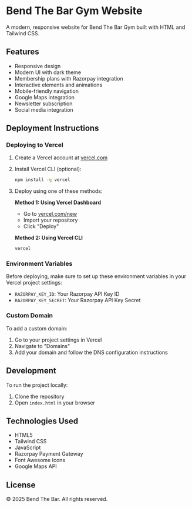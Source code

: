 # Bend The Bar Gym Website

A modern, responsive website for Bend The Bar Gym built with HTML and Tailwind CSS.

## Features

- Responsive design
- Modern UI with dark theme
- Membership plans with Razorpay integration
- Interactive elements and animations
- Mobile-friendly navigation
- Google Maps integration
- Newsletter subscription
- Social media integration

## Deployment Instructions

### Deploying to Vercel

1. Create a Vercel account at [vercel.com](https://vercel.com)
2. Install Vercel CLI (optional):
   ```bash
   npm install -g vercel
   ```
3. Deploy using one of these methods:

   **Method 1: Using Vercel Dashboard**
   - Go to [vercel.com/new](https://vercel.com/new)
   - Import your repository
   - Click "Deploy"

   **Method 2: Using Vercel CLI**
   ```bash
   vercel
   ```

### Environment Variables

Before deploying, make sure to set up these environment variables in your Vercel project settings:

- `RAZORPAY_KEY_ID`: Your Razorpay API Key ID
- `RAZORPAY_KEY_SECRET`: Your Razorpay API Key Secret

### Custom Domain

To add a custom domain:

1. Go to your project settings in Vercel
2. Navigate to "Domains"
3. Add your domain and follow the DNS configuration instructions

## Development

To run the project locally:

1. Clone the repository
2. Open `index.html` in your browser

## Technologies Used

- HTML5
- Tailwind CSS
- JavaScript
- Razorpay Payment Gateway
- Font Awesome Icons
- Google Maps API

## License

© 2025 Bend The Bar. All rights reserved. 
